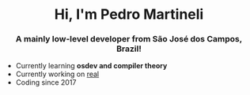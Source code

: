 <h1 align="center">Hi, I'm Pedro Martineli</h1>
<h3 align="center">A mainly low-level developer from São José dos Campos, Brazil!</h3>

- Currently learning **osdev and compiler theory**
- Currently working on [real](https://github.com/martinelipedro/real)
- Coding since 2017
